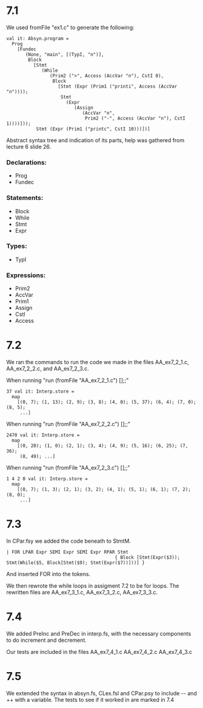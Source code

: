 <style>
r { color: Red }
o { color: Orange }
g { color: Green }
</style>

# 7.1
We used fromFile "ex1.c" to generate the following:
```
val it: Absyn.program =
  Prog 
    [Fundec
       (None, "main", [(TypI, "n")],
        Block
          [Stmt
             (While
                (Prim2 (">", Access (AccVar "n"), CstI 0),
                 Block
                   [Stmt (Expr (Prim1 ("printi", Access (AccVar "n"))));
                    Stmt
                      (Expr
                         (Assign
                            (AccVar "n",
                             Prim2 ("-", Access (AccVar "n"), CstI 1))))]));
           Stmt (Expr (Prim1 ("printc", CstI 10)))])]
```
Abstract syntax tree and indication of its parts, help was gathered from lecture 6 slide 26.

### Declarations:
<ul>
  <li>
     Prog 
  </li>
  <li>
    Fundec
  </li>
</ul>

### Statements:
<ul>
  <li>
    Block
  </li>
  <li>
    While 
  </li>
  <li>
    Stmt
  </li>
  <li>
    Expr
  </li>
</ul>

### Types:
<ul>
  <li>
    TypI
  </li>
</ul>

### Expressions:
<ul>
  <li>
    Prim2
  </li>
  <li>
    AccVar
  </li>
  <li>
    Prim1
  </li>
  <li>
    Assign
  </li>
  <li>
    CstI
  </li>
  <li>
    Access
  </li>
</ul>

# 7.2

We ran the commands to run the code we made in the files AA_ex7_2_1.c, AA_ex7_2_2.c, and AA_ex7_2_3.c.

When running "run (fromFile "AA_ex7_2_1.c") [];;"

```
37 val it: Interp.store =
  map
    [(0, 7); (1, 13); (2, 9); (3, 8); (4, 0); (5, 37); (6, 4); (7, 0); (8, 5);
     ...]
```

When running "run (fromFile "AA_ex7_2_2.c") [];;"

```
2470 val it: Interp.store =
  map
    [(0, 20); (1, 0); (2, 1); (3, 4); (4, 9); (5, 16); (6, 25); (7, 36);
     (8, 49); ...]
```

When running "run (fromFile "AA_ex7_2_3.c") [];;"
```
1 4 2 0 val it: Interp.store =
  map
    [(0, 7); (1, 3); (2, 1); (3, 2); (4, 1); (5, 1); (6, 1); (7, 2); (8, 0);
     ...]
```

# 7.3
In CPar.fsy we added the code beneath to StmtM.

```
| FOR LPAR Expr SEMI Expr SEMI Expr RPAR Stmt
                                        { Block [Stmt(Expr($3)); Stmt(While($5, Block[Stmt($9); Stmt(Expr($7))]))] }
```

And inserted FOR into the tokens.

We then rewrote the while loops in assigment 7.2 to be for loops. The rewritten files are 
AA_ex7_3_1.c,
AA_ex7_3_2.c,
AA_ex7_3_3.c. 


# 7.4
We added PreInc and PreDec in interp.fs, with the necessary components to do increment and decrement. 

Our tests are included in the files
AA_ex7_4_1.c
AA_ex7_4_2.c
AA_ex7_4_3.c

# 7.5
We extended the syntax in absyn.fs, CLex.fsl and CPar.psy to include -- and ++ with a variable.
The tests to see if it worked in are marked in 7.4